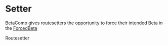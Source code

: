 # Setter

BetaComp gives routesetters the opportunity to force their intended Beta in the [ForcedBeta](/reference/BetaComp/ForcedBeta)  

Routesetter